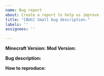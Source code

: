 ```yaml
---
name: Bug report
about: Create a report to help us improve
title: "[BUG] Small bug description."
labels: ''
assignees: ''

---
```


**Minecraft Version:** <Enter minecraft version here>
**Mod Version:** <Enter mod version here>

**Bug description:** <How the bug appears> 

**How to reproduce:** <How can I reproduce the bug>
